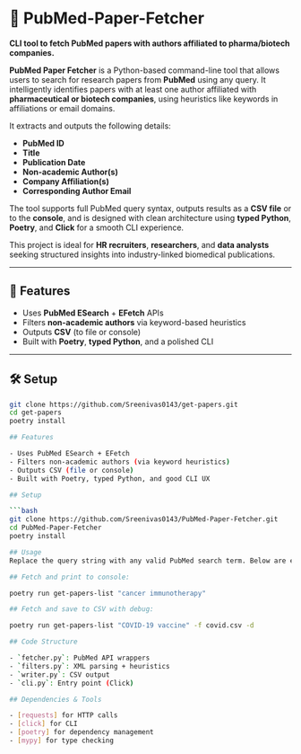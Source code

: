 # 📄 PubMed-Paper-Fetcher

**CLI tool to fetch PubMed papers with authors affiliated to pharma/biotech companies.**

**PubMed Paper Fetcher** is a Python-based command-line tool that allows users to search for research papers from **PubMed** using any query. It intelligently identifies papers with at least one author affiliated with **pharmaceutical or biotech companies**, using heuristics like keywords in affiliations or email domains.

It extracts and outputs the following details:

- **PubMed ID**
- **Title**
- **Publication Date**
- **Non-academic Author(s)**
- **Company Affiliation(s)**
- **Corresponding Author Email**

The tool supports full PubMed query syntax, outputs results as a **CSV file** or to the **console**, and is designed with clean architecture using **typed Python**, **Poetry**, and **Click** for a smooth CLI experience.

This project is ideal for **HR recruiters**, **researchers**, and **data analysts** seeking structured insights into industry-linked biomedical publications.

---

## 🚀 Features

- Uses **PubMed ESearch** + **EFetch** APIs
- Filters **non-academic authors** via keyword-based heuristics
- Outputs **CSV** (to file or console)
- Built with **Poetry**, **typed Python**, and a polished CLI

---

## 🛠️ Setup

```bash
git clone https://github.com/Sreenivas0143/get-papers.git
cd get-papers
poetry install

## Features

- Uses PubMed ESearch + EFetch
- Filters non-academic authors (via keyword heuristics)
- Outputs CSV (file or console)
- Built with Poetry, typed Python, and good CLI UX

## Setup

```bash
git clone https://github.com/Sreenivas0143/PubMed-Paper-Fetcher.git
cd PubMed-Paper-Fetcher
poetry install

## Usage
Replace the query string with any valid PubMed search term. Below are example commands:

## Fetch and print to console:

poetry run get-papers-list "cancer immunotherapy"

## Fetch and save to CSV with debug:

poetry run get-papers-list "COVID-19 vaccine" -f covid.csv -d

## Code Structure

- `fetcher.py`: PubMed API wrappers
- `filters.py`: XML parsing + heuristics
- `writer.py`: CSV output
- `cli.py`: Entry point (Click)

## Dependencies & Tools

- [requests] for HTTP calls
- [click] for CLI
- [poetry] for dependency management
- [mypy] for type checking
